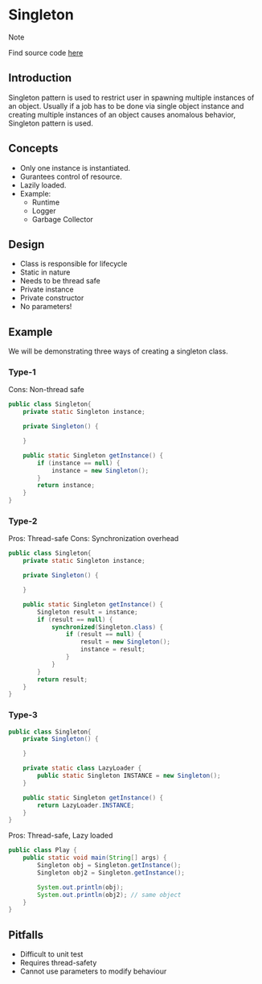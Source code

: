 # Singleton

> [!NOTE]
> Find source code [here](https://github.com/amritpandey23/design_patterns_java/tree/master/com.amrit.designpatterns.creational/src/com/amrit/designpatterns/creational/singleton/example/db)

## Introduction

Singleton pattern is used to restrict user in spawning multiple instances of an object.
Usually if a job has to be done via single object instance and creating multiple instances of an object causes anomalous behavior, Singleton pattern is used.

## Concepts

- Only one instance is instantiated.
- Gurantees control of resource.
- Lazily loaded.
- Example:
  - Runtime
  - Logger
  - Garbage Collector

## Design

- Class is responsible for lifecycle
- Static in nature
- Needs to be thread safe
- Private instance
- Private constructor
- No parameters!

## Example

We will be demonstrating three ways of creating a singleton class.

### Type-1

Cons: Non-thread safe

```java
public class Singleton{
    private static Singleton instance;

    private Singleton() {

    }

    public static Singleton getInstance() {
        if (instance == null) {
            instance = new Singleton();
        }
        return instance;
    }
}
```

### Type-2

Pros: Thread-safe
Cons: Synchronization overhead

```java
public class Singleton{
    private static Singleton instance;

    private Singleton() {

    }

    public static Singleton getInstance() {
        Singleton result = instance;
        if (result == null) {
            synchronized(Singleton.class) {
                if (result == null) {
                    result = new Singleton();
                    instance = result;
                }
            }
        }
        return result;
    }
}
```

### Type-3

```java
public class Singleton{
    private Singleton() {

    }

    private static class LazyLoader {
        public static Singleton INSTANCE = new Singleton();
    }

    public static Singleton getInstance() {
        return LazyLoader.INSTANCE;
    }
}
```

Pros: Thread-safe, Lazy loaded

```java
public class Play {
    public static void main(String[] args) {
        Singleton obj = Singleton.getInstance();
        Singleton obj2 = Singleton.getInstance();

        System.out.println(obj);
        System.out.println(obj2); // same object
    }
}
```

## Pitfalls

- Difficult to unit test
- Requires thread-safety
- Cannot use parameters to modify behaviour
